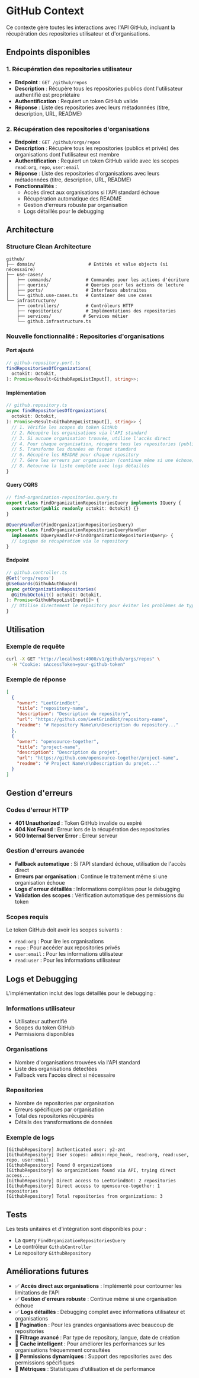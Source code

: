 # GitHub Context

Ce contexte gère toutes les interactions avec l'API GitHub, incluant la récupération des repositories utilisateur et d'organisations.

## Endpoints disponibles

### 1. Récupération des repositories utilisateur

- **Endpoint** : `GET /github/repos`
- **Description** : Récupère tous les repositories publics dont l'utilisateur authentifié est propriétaire
- **Authentification** : Requiert un token GitHub valide
- **Réponse** : Liste des repositories avec leurs métadonnées (titre, description, URL, README)

### 2. Récupération des repositories d'organisations

- **Endpoint** : `GET /github/orgs/repos`
- **Description** : Récupère tous les repositories (publics et privés) des organisations dont l'utilisateur est membre
- **Authentification** : Requiert un token GitHub valide avec les scopes `read:org`, `repo`, `user:email`
- **Réponse** : Liste des repositories d'organisations avec leurs métadonnées (titre, description, URL, README)
- **Fonctionnalités** :
  - Accès direct aux organisations si l'API standard échoue
  - Récupération automatique des README
  - Gestion d'erreurs robuste par organisation
  - Logs détaillés pour le debugging

## Architecture

### Structure Clean Architecture

```
github/
├── domain/                    # Entités et value objects (si nécessaire)
├── use-cases/
│   ├── commands/             # Commandes pour les actions d'écriture
│   ├── queries/              # Queries pour les actions de lecture
│   ├── ports/                # Interfaces abstraites
│   └── github.use-cases.ts   # Container des use cases
└── infrastructure/
    ├── controllers/          # Contrôleurs HTTP
    ├── repositories/         # Implémentations des repositories
    ├── services/            # Services métier
    └── github.infrastructure.ts
```

### Nouvelle fonctionnalité : Repositories d'organisations

#### Port ajouté

```typescript
// github-repository.port.ts
findRepositoriesOfOrganizations(
  octokit: Octokit,
): Promise<Result<GithubRepoListInput[], string>>;
```

#### Implémentation

```typescript
// github.repository.ts
async findRepositoriesOfOrganizations(
  octokit: Octokit,
): Promise<Result<GithubRepoListInput[], string>> {
  // 1. Vérifie les scopes du token GitHub
  // 2. Récupère les organisations via l'API standard
  // 3. Si aucune organisation trouvée, utilise l'accès direct
  // 4. Pour chaque organisation, récupère tous les repositories (publics et privés)
  // 5. Transforme les données en format standard
  // 6. Récupère les README pour chaque repository
  // 7. Gère les erreurs par organisation (continue même si une échoue)
  // 8. Retourne la liste complète avec logs détaillés
}
```

#### Query CQRS

```typescript
// find-organization-repositories.query.ts
export class FindOrganizationRepositoriesQuery implements IQuery {
  constructor(public readonly octokit: Octokit) {}
}

@QueryHandler(FindOrganizationRepositoriesQuery)
export class FindOrganizationRepositoriesQueryHandler
  implements IQueryHandler<FindOrganizationRepositoriesQuery> {
  // Logique de récupération via le repository
}
```

#### Endpoint

```typescript
// github.controller.ts
@Get('orgs/repos')
@UseGuards(GithubAuthGuard)
async getOrganizationRepositories(
  @GitHubOctokit() octokit: Octokit,
): Promise<GithubRepoListInput[]> {
  // Utilise directement le repository pour éviter les problèmes de typage CQRS
}
```

## Utilisation

### Exemple de requête

```bash
curl -X GET "http://localhost:4000/v1/github/orgs/repos" \
  -H "Cookie: sAccessToken=your-github-token"
```

### Exemple de réponse

```json
[
  {
    "owner": "LeetGrindBot",
    "title": "repository-name",
    "description": "Description du repository",
    "url": "https://github.com/LeetGrindBot/repository-name",
    "readme": "# Repository Name\n\nDescription du repository..."
  },
  {
    "owner": "opensource-together",
    "title": "project-name",
    "description": "Description du projet",
    "url": "https://github.com/opensource-together/project-name",
    "readme": "# Project Name\n\nDescription du projet..."
  }
]
```

## Gestion d'erreurs

### Codes d'erreur HTTP

- **401 Unauthorized** : Token GitHub invalide ou expiré
- **404 Not Found** : Erreur lors de la récupération des repositories
- **500 Internal Server Error** : Erreur serveur

### Gestion d'erreurs avancée

- **Fallback automatique** : Si l'API standard échoue, utilisation de l'accès direct
- **Erreurs par organisation** : Continue le traitement même si une organisation échoue
- **Logs d'erreur détaillés** : Informations complètes pour le debugging
- **Validation des scopes** : Vérification automatique des permissions du token

### Scopes requis

Le token GitHub doit avoir les scopes suivants :

- `read:org` : Pour lire les organisations
- `repo` : Pour accéder aux repositories privés
- `user:email` : Pour les informations utilisateur
- `read:user` : Pour les informations utilisateur

## Logs et Debugging

L'implémentation inclut des logs détaillés pour le debugging :

### Informations utilisateur

- Utilisateur authentifié
- Scopes du token GitHub
- Permissions disponibles

### Organisations

- Nombre d'organisations trouvées via l'API standard
- Liste des organisations détectées
- Fallback vers l'accès direct si nécessaire

### Repositories

- Nombre de repositories par organisation
- Erreurs spécifiques par organisation
- Total des repositories récupérés
- Détails des transformations de données

### Exemple de logs

```
[GithubRepository] Authenticated user: y2-znt
[GithubRepository] User scopes: admin:repo_hook, read:org, read:user, repo, user:email
[GithubRepository] Found 0 organizations
[GithubRepository] No organizations found via API, trying direct access...
[GithubRepository] Direct access to LeetGrindBot: 2 repositories
[GithubRepository] Direct access to opensource-together: 1 repositories
[GithubRepository] Total repositories from organizations: 3
```

## Tests

Les tests unitaires et d'intégration sont disponibles pour :

- La query `FindOrganizationRepositoriesQuery`
- Le contrôleur `GithubController`
- Le repository `GithubRepository`

## Améliorations futures

- ✅ **Accès direct aux organisations** : Implémenté pour contourner les limitations de l'API
- ✅ **Gestion d'erreurs robuste** : Continue même si une organisation échoue
- ✅ **Logs détaillés** : Debugging complet avec informations utilisateur et organisations
- 🔄 **Pagination** : Pour les grandes organisations avec beaucoup de repositories
- 🔄 **Filtrage avancé** : Par type de repository, langue, date de création
- 🔄 **Cache intelligent** : Pour améliorer les performances sur les organisations fréquemment consultées
- 🔄 **Permissions dynamiques** : Support des repositories avec des permissions spécifiques
- 🔄 **Métriques** : Statistiques d'utilisation et de performance
